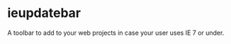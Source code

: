 ieupdatebar
===========

A toolbar to add to your web projects in case your user uses IE 7 or under.